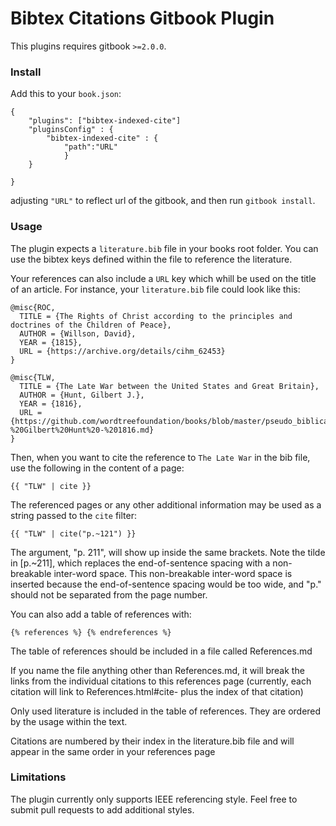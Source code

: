 Bibtex Citations Gitbook Plugin
==============

This plugins requires gitbook `>=2.0.0`.

### Install

Add this to your `book.json`:

```
{
    "plugins": ["bibtex-indexed-cite"]
    "pluginsConfig" : {
        "bibtex-indexed-cite" : { 
            "path":"URL"
            }
    }

}
```
adjusting `"URL"` to reflect url of the gitbook, and then run `gitbook install`.

### Usage

The plugin expects a `literature.bib` file in your books root folder. You can use the bibtex keys defined within the file to reference the literature.

Your references can also include a `URL` key which whill be used on the title of an article. For instance, your `literature.bib` file could look like this:

```
@misc{ROC,
  TITLE = {The Rights of Christ according to the principles and doctrines of the Children of Peace},
  AUTHOR = {Willson, David},
  YEAR = {1815},
  URL = {https://archive.org/details/cihm_62453}
}

@misc{TLW,
  TITLE = {The Late War between the United States and Great Britain},
  AUTHOR = {Hunt, Gilbert J.},
  YEAR = {1816},
  URL = {https://github.com/wordtreefoundation/books/blob/master/pseudo_biblical/The%20Late%20War%20-%20Gilbert%20Hunt%20-%201816.md}
}
```

Then, when you want to cite the reference to `The Late War` in the bib file, use the following in the content of a page:

```
{{ "TLW" | cite }}
```

The referenced pages or any other additional information may be used as a string passed to the `cite` filter:

```
{{ "TLW" | cite("p.~121") }}
```

The argument, "p. 211", will show up inside the same brackets. 
Note the tilde in [p.~211], which replaces the end-of-sentence spacing with a non-breakable inter-word space.
This non-breakable inter-word space is inserted because the end-of-sentence spacing would be too wide,
and "p." should not be separated from the page number.

You can also add a table of references with:

```
{% references %} {% endreferences %}
```

The table of references should be included in a file called References.md

If you name the file anything other than References.md, it will break the links from the individual citations to this references page (currently, each citation will link to References.html#cite- plus the index of that citation)

Only used literature is included in the table of references. They are ordered by the usage within the text.

Citations are numbered by their index in the literature.bib file and will appear in the same order in your references page

### Limitations

The plugin currently only supports IEEE referencing style.
Feel free to submit pull requests to add additional styles.

